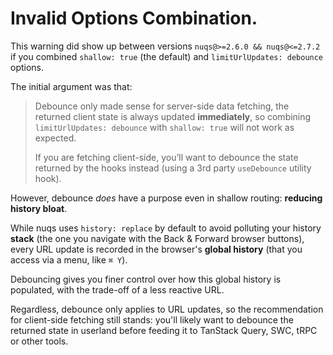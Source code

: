 # Invalid Options Combination.

This warning did show up between versions `nuqs@>=2.6.0 && nuqs@<=2.7.2` if you combined `shallow: true` (the default) and `limitUrlUpdates: debounce` options.

The initial argument was that:

> Debounce only made sense for server-side data fetching, the returned client state is always updated **immediately**, so combining `limitUrlUpdates: debounce` with `shallow: true` will not work as expected.
>
> If you are fetching client-side, you’ll want to debounce the state returned by the hooks instead (using a 3rd party `useDebounce` utility hook).

However, debounce _does_ have a purpose even in shallow routing: **reducing history bloat**.

While nuqs uses `history: replace` by default to avoid polluting your history **stack** (the one you navigate with the Back & Forward browser buttons), every URL update is recorded in the browser's **global history** (that you access via a menu, like `⌘ Y`).

Debouncing gives you finer control over how this global history is populated, with the trade-off of a less reactive URL.

Regardless, debounce only applies to URL updates, so the recommendation for client-side fetching still stands: you'll likely want to debounce the returned state in userland before feeding it to TanStack Query, SWC, tRPC or other tools.
